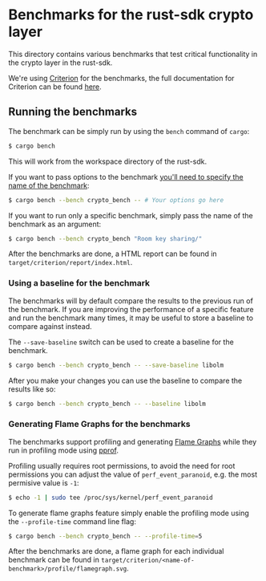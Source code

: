 # Benchmarks for the rust-sdk crypto layer

This directory contains various benchmarks that test critical functionality in
the crypto layer in the rust-sdk.

We're using [Criterion] for the benchmarks, the full documentation for Criterion
can be found [here](https://bheisler.github.io/criterion.rs/book/criterion_rs.html).

## Running the benchmarks

The benchmark can be simply run by using the `bench` command of `cargo`:

```bash
$ cargo bench
```

This will work from the workspace directory of the rust-sdk.

If you want to pass options to the benchmark [you'll need to specify the name of
the benchmark](https://bheisler.github.io/criterion.rs/book/faq.html#cargo-bench-gives-unrecognized-option-errors-for-valid-command-line-options):

```bash
$ cargo bench --bench crypto_bench -- # Your options go here
```

If you want to run only a specific benchmark, simply pass the name of the
benchmark as an argument:

```bash
$ cargo bench --bench crypto_bench "Room key sharing/"
```

After the benchmarks are done, a HTML report can be found in `target/criterion/report/index.html`.

### Using a baseline for the benchmark

The benchmarks will by default compare the results to the previous run of the
benchmark. If you are improving the performance of a specific feature and run
the benchmark many times, it may be useful to store a baseline to compare
against instead.

The `--save-baseline` switch can be used to create a baseline for the benchmark.

```bash
$ cargo bench --bench crypto_bench -- --save-baseline libolm
```

After you make your changes you can use the baseline to compare the results like
so:

```bash
$ cargo bench --bench crypto_bench -- --baseline libolm
```

### Generating Flame Graphs for the benchmarks

The benchmarks support profiling and generating [Flame Graphs] while they run in
profiling mode using [pprof].

Profiling usually requires root permissions, to avoid the need for root
permissions you can adjust the value of `perf_event_paranoid`, e.g. the most
permisive value is `-1`:

```bash
$ echo -1 | sudo tee /proc/sys/kernel/perf_event_paranoid
```

To generate flame graphs feature simply enable the profiling mode using the
`--profile-time` command line flag:

```bash
$ cargo bench --bench crypto_bench -- --profile-time=5
```

After the benchmarks are done, a flame graph for each individual benchmark can be
found in `target/criterion/<name-of-benchmark>/profile/flamegraph.svg`.

[pprof]: https://docs.rs/pprof/0.5.0/pprof/index.html#
[Criterion]: https://docs.rs/criterion/0.3.5/criterion/
[Flame Graphs]: https://www.brendangregg.com/flamegraphs.html
